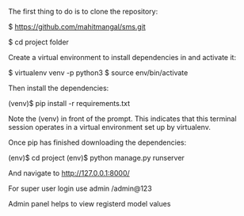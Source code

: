 The first thing to do is to clone the repository:

$ https://github.com/mahitmangal/sms.git

$ cd project folder

Create a virtual environment to install dependencies in and activate it:

$ virtualenv venv -p python3
$ source env/bin/activate

Then install the dependencies:

(venv)$ pip install -r requirements.txt

Note the (venv) in front of the prompt. This indicates that this terminal session operates in a virtual environment set up by virtualenv.

Once pip has finished downloading the dependencies:

(env)$ cd project
(env)$ python manage.py runserver

And navigate to http://127.0.0.1:8000/

For super user login use 
admin /admin@123

Admin panel helps to view registerd model values 

